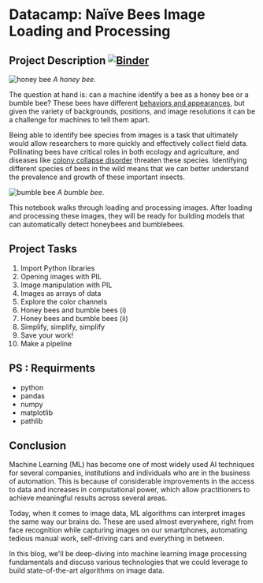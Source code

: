 # Datacamp: Naïve Bees Image Loading and Processing
## Project Description [![Binder](https://mybinder.org/badge_logo.svg)](https://mybinder.org/v2/gh/lilzpa/new-project/main?labpath=notebook.ipynb)
<p><img src="https://extension.missouri.edu/media/wysiwyg/Extensiondata/Pub/images/m00403_fig01.jpg" alt="honey bee">
<em>A honey bee.</em></p>
<p>The question at hand is: can a machine identify a bee as a honey bee or a bumble bee? These bees have different <a href="http://bumblebeeconservation.org/about-bees/faqs/honeybees-vs-bumblebees/">behaviors and appearances</a>, but given the variety of backgrounds, positions, and image resolutions it can be a challenge for machines to tell them apart.</p>
<p>Being able to identify bee species from images is a task that ultimately would allow researchers to more quickly and effectively collect field data. Pollinating bees have critical roles in both ecology and agriculture, and diseases like <a href="http://news.harvard.edu/gazette/story/2015/07/pesticide-found-in-70-percent-of-massachusetts-honey-samples/">colony collapse disorder</a> threaten these species. Identifying different species of bees in the wild means that we can better understand the prevalence and growth of these important insects.</p>
<p><img src="https://www.humanesociety.org/sites/default/files/styles/400x400/public/2021-01/bees-hero-178321.jpg?h=7394fe51&itok=5YGyEJ9J" alt="bumble bee">
<em>A bumble bee.</em></p>
<p>This notebook walks through loading and processing images. After loading and processing these images, they will be ready for building models that can automatically detect honeybees and bumblebees.</p>



## Project Tasks
1. Import Python libraries
2. Opening images with PIL
3. Image manipulation with PIL
4. Images as arrays of data
5. Explore the color channels
6. Honey bees and bumble bees (i)
7. Honey bees and bumble bees (ii)
8. Simplify, simplify, simplify
9. Save your work!
10. Make a pipeline



## PS : Requirments
- python
- pandas 
- numpy
- matplotlib
- pathlib 


## Conclusion
<p>Machine Learning (ML) has become one of most widely used AI techniques for several companies, institutions and individuals who are in the business of automation. This is because of considerable improvements in the access to data and increases in computational power, which allow practitioners to achieve meaningful results across several areas.

Today, when it comes to image data, ML algorithms can interpret images the same way our brains do. These are used almost everywhere, right from face recognition while capturing images on our smartphones, automating tedious manual work, self-driving cars and everything in between.

In this blog, we'll be deep-diving into machine learning image processing fundamentals and discuss various technologies that we could leverage to build state-of-the-art algorithms on image data.</p>
